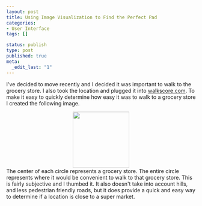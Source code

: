 ```yaml
--- 
layout: post
title: Using Image Visualization to Find the Perfect Pad
categories: 
- User Interface
tags: []

status: publish
type: post
published: true
meta: 
  _edit_last: "1"
---
```

I've decided to move recently and I decided it was important to walk to the grocery store. I also took the location and plugged it into <a href="http://www.walkscore.com/">walkscore.com</a>. To make it easy to quickly determine how easy it was to walk to a grocery store I created the following image.

<center><a href="http://www.preenandprune.com/cocoamondo/wp-content/uploads/2009/01/grocerystores.jpg"><img class="alignnone size-thumbnail wp-image-324" title="grocerystores" src="http://www.preenandprune.com/cocoamondo/wp-content/uploads/2009/01/grocerystores-150x150.jpg" alt="" width="150" height="150" /></a></center>The center of each circle represents a grocery store. The entire circle represents where it would be convenient to walk to that grocery store. This is fairly subjective and I thumbed it. It also doesn't take into account hills, and less pedestrian friendly roads, but it does provide a quick and easy way to determine if a location is close to a super market.
